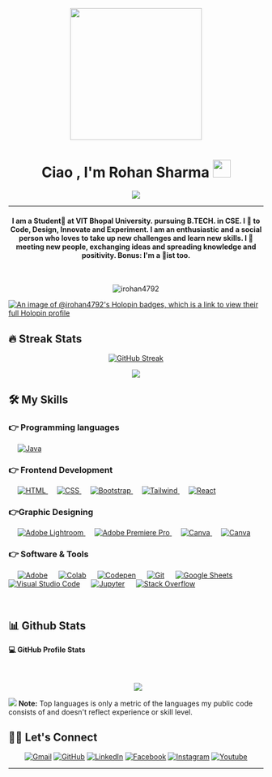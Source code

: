 <p align="center">
  <img src= "https://media4.giphy.com/media/5eLDrEaRGHegx2FeF2/giphy.gif?cid=ecf05e47wtllew9j33gv05cethxns4baulei9k0r27lfr2j8&ep=v1_stickers_search&rid=giphy.gif&ct=s" height="260"/> 
</p>


<h1 align="center">Ciao , I'm Rohan Sharma <img src="https://media.giphy.com/media/hvRJCLFzcasrR4ia7z/giphy.gif" width="35"></h1>
<p align="center">
<a href="https://github.com/DenverCoder1/readme-typing-svg"><img src="https://readme-typing-svg.herokuapp.com?lines=Computer+Science+Student;Front+end+Web+Developer;TECH%20|%20SPORTS%20|%20Music%20Enthusiast;Video%20Editor;Always%20learning%20new%20things&center=true&width=500&height=50"></a>
</p>
<hr/>
<h4 align="center">I am a Student🧑 at VIT Bhopal University. pursuing B.TECH. in CSE. I 💝 to Code, Design, Innovate and Experiment. I am an enthusiastic and a social person who loves to take up new challenges and learn new skills. I 💝 meeting new people, exchanging ideas and spreading knowledge and positivity. Bonus: I'm a 🎹ist too. </h4>
<br>
<p align="center"> <img src="https://komarev.com/ghpvc/?username=irohan47928&label=Profile%20views&color=0e75b6&style=plastic" alt="irohan4792" /> </p>

[![An image of @irohan4792's Holopin badges, which is a link to view their full Holopin profile](https://holopin.me/rohansharma4792)](https://holopin.io/@irohan4792)
## 🔥 Streak Stats
<p align="center"><a href="https://git.io/streak-stats"><img src="https://streak-stats.demolab.com?user=irohan4792&theme=whatsapp-dark2&hide_border=true&date_format=j%20M%5B%20Y%5D" alt="GitHub Streak" /></a></p>
	
<p align = "center"><img src="https://leetcard.jacoblin.cool/irohan4792?ext=contest&theme=dark"/></p>
</p>

## 🛠️ My Skills

### 👉 Programming languages

<p align="left"> 
	
<!--   &emsp; 
  <a href="https://www.cprogramming.com/" target="_blank"> 
    <img alt="C" src="https://img.shields.io/badge/C%20-%232370ED.svg?logo=c&logoColor=white">
  </a>  -->
  &emsp;
  <a href="https://www.java.com" target="_blank"> 
    <img alt="Java" src="https://img.shields.io/badge/Java-%23007396.svg?logo=java&logoColor=white">
  </a>

     
<!--   </a>
  &emsp;
  <a href="https://www.php.net/">
    <img alt="PHP" src="https://img.shields.io/badge/PHP-%23777BB4.svg?logo=php&logoColor=white"/>
  </a> -->
</p>

### 👉 Frontend Development
<p align="left"> 
  &emsp; 
  <a href="https://www.w3.org/html/" target="_blank"> 
   <img alt="HTML" src="https://img.shields.io/badge/HTML5%20-%23E34F26.svg?logo=html5&logoColor=white">
  </a>   
  &emsp;
  <a href="https://www.w3schools.com/css/" target="_blank">
    <img alt="CSS" src="https://img.shields.io/badge/CSS%20-%231572B6.svg?logo=css3&logoColor=white">
  </a> 
   &emsp;
  <a href="https://getbootstrap.com" target="_blank"> 
    <img alt="Bootstrap" src="https://img.shields.io/badge/Bootstrap-%23563D7C.svg?style=flat&logo=bootstrap&logoColor=white"/>
  </a>
  &emsp;
  <a href="https://tailwindcss.com/" target="_blank">
    <img alt="Tailwind" src="https://img.shields.io/badge/Tailwind-%23563D7C.svg?style=flat&logo=tailwind&logoColor=white">
  </a>
	 &emsp;
  <a href="https://tailwindcss.com/" target="_blank">
    <img alt="React" src="https://img.shields.io/badge/React-%23513A7C.svg?style=flat&logo=tailwind&logoColor=black">
  </a>
</p>



<!-- ### 👉 Databases & Cloud Hosting
<p align="left">
  &emsp;
    <a href="https://www.mysql.com/"><img alt="MySQL" src="https://img.shields.io/badge/MySQL-%2300f.svg?style=flat&llogo=mysql&logoColor=white"></a>
  &emsp;
    <a href="https://www.sqlite.org/"><img alt="SQLite" src ="https://img.shields.io/badge/sqlite-%2307405e.svg?style=flat&logo=sqlite&logoColor=white"/></a>
  &emsp;
    <a href="https://www.github.com"><img alt="GitHub Pages" src="https://img.shields.io/badge/GitHub%20Pages-%23327FC7.svg?style=flat&llogo=github&logoColor=white"></a>
  &emsp;
    <a href="https://www.heroku.com/"><img alt="Heroku" src="https://img.shields.io/badge/Heroku%20-%23430098.svg?logo=heroku&logoColor=white"></a>  
  &emsp;
    <a href="https://firebase.google.com/"><img alt="Firebase" src ="https://img.shields.io/badge/Firebase-%23316192.svg?logo=firebase&logoColor=white"></a>
 </p>
   -->
### 👉Graphic Designing
<p align="left">
<!--   &emsp;
  	
  
   <a href="https://www.adobe.com/in/products/illustrator.html" target="_blank"> 
    <img alt="Adobe Illustrator" src="https://img.shields.io/badge/Adobe Illustrator-%23FF9A00.svg?style=flat&logo=adobeillustrator&logoColor=white"/>
  </a> 
  &emsp;
  <a href="https://www.adobe.com/in/products/indesign.html" target="_blank"> 
    <img alt="Adobe Indesign" src="https://img.shields.io/badge/Adobe Indesign-%e749a0.svg?style=flat&logo=adobeindesign&logoColor=white"/> 
  </a>  -->
    &emsp;
  <a href="https://www.adobe.com/in/products/photoshop-lightroom.html" target="_blank"> 
    <img alt="Adobe Lightroom" src="https://img.shields.io/badge/Adobe Lightroom-%2300f.svg?style=flat&logo=adobelightroom&logoColor=white"/>
  </a>
   &emsp;
  <a href="https://www.adobe.com/in/products/premiere.html" target="_blank"> 
   <img alt="Adobe Premiere Pro" src="https://img.shields.io/badge/Adobe Premiere Pro-%2300f.svg?style=flat&logo=adobepremierepro&logoColor=white"/>
  </a>
    &emsp;
  <a href="#">
  	<img alt="Canva" src="https://img.shields.io/badge/Canva-%2300C4CC.svg?style=flat&logo=Canva&logoColor=white"/>
  </a>
	&emsp;
  <a href="#">
  	<img alt="Canva" src="https://img.shields.io/badge/-Sony%20Vegas%20Pro-orange`"/>
  </a>
 </p>

 ### 👉 Software & Tools
 
<p>
  &emsp;
    <a href="#"><img alt="Adobe" src="https://img.shields.io/badge/Adobe%20-%23FF0000.svg?logo=adobe&logoColor=white"></a>
  &emsp;
    <a href="#"><img alt="Colab" src="https://img.shields.io/badge/Colab-00b56a.svg?logo=google-colab&logoColor=white"></a>
  &emsp;
    <a href="#"><img alt="Codepen" src="https://img.shields.io/badge/Codepen-000000.svg?logo=codepen&logoColor=white"></a>
  &emsp;
    <a href="#"><img alt="Git" src="https://img.shields.io/badge/Git%20-%23F05033.svg?logo=git&logoColor=white"></a>
  &emsp;
<!--     <a href="#"><img alt="Linux" src="https://img.shields.io/badge/Linux-FCC624?style=flat&logo=linux&logoColor=black"></a>
  &emsp; -->
    <a href="#"><img alt="Google Sheets" src="https://img.shields.io/badge/Google%20Sheets%20-%2334A853.svg?logo=google%20sheets&logoColor=white"></a>
  &emsp;
    <a href="#"><img alt="Visual Studio Code" src="https://img.shields.io/badge/Visual%20Studio%20Code-0078d7.svg?logo=visual-studio-code&logoColor=white"></a>
  &emsp;
    <a href="#"><img alt="Jupyter" src="https://img.shields.io/badge/Jupyter%20-%23F37626.svg?logo=Jupyter&logoColor=white"></a>
  &emsp;
    <a href="#"><img alt="Stack Overflow" src="https://img.shields.io/badge/-Stack%20Overflow-FE7A16?logo=stack-overflow&logoColor=white"></a>
  &emsp;
</p>

<br/>

## 📊 Github Stats  



  <summary><b>💻 GitHub Profile Stats</b></summary>
  <br/>
  <p align="center">
<!--   <a href="https://git.io/streak-stats"><img src="https://github-readme-streak-stats.herokuapp.com?user=irohan4792"/></a> -->
<br/>
  &nbsp;
	 <img src="https://github-readme-stats.vercel.app/api/top-langs/?username=irohan4792&theme=dark)" align="center"/>
  <br/>
  </p>
<img src="https://github-readme-activity-graph.vercel.app/graph?username=irohan4792&theme=xcode)](https://github.com/irohan4792/github-readme-activity-graph)"/>
  <b>Note:</b> Top languages is only a metric of the languages my public code consists of and doesn't reflect experience or skill level.




<!--   <summary><b>⚡ Recent GitHub Activity</b></summary> -->
<!--   <br/> -->
<!--    <a href="https://github.com/irohan4792"><img alt="Rohan's Activity Graph" src="https://github.com/Readme-Workflows/recent-activity/irohan4792" /></a> -->
<!--   <br/> -->



<br/>

## 🙋‍♀️ Let's Connect
<p align="center">
<!--   <a href="https://candida-noronha.web.app/"><img src="https://img.icons8.com/bubbles/50/000000/web.png" alt="Website"/></a> -->
	<a href="mailto:irohan4792@gmail.com"><img src="https://img.icons8.com/bubbles/50/000000/gmail.png" alt="Gmail"/></a>
	<a href="https://github.com/irohan4792"><img src="https://img.icons8.com/bubbles/50/000000/github.png" alt="GitHub"/></a>
	<a href="https://www.linkedin.com/in/rohan-sharma-1749ba21a/"><img src="https://img.icons8.com/bubbles/50/000000/linkedin.png" alt="LinkedIn"/></a>
	<a href="https://www.facebook.com/profile.php?id=100004461168709"><img src="https://img.icons8.com/bubbles/50/000000/facebook-new.png" alt="Facebook"/></a>
	<a href="https://www.instagram.com/maixrohan/"><img src="https://img.icons8.com/bubbles/50/000000/instagram.png" alt="Instagram"/></a>
	<a href="https://www.youtube.com/c/PianoWaala/videos"><img src="https://img.icons8.com/bubbles/50/000000/youtube.png" alt="Youtube"/></a>
	
</p>

<hr/>
